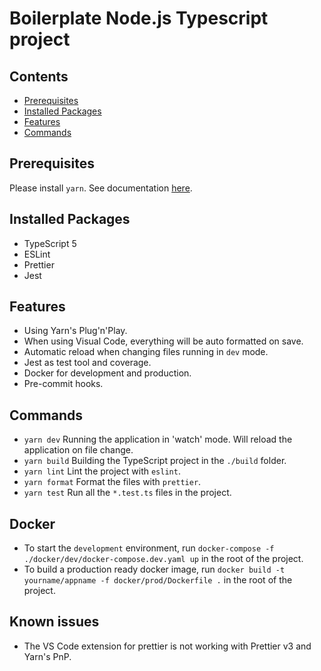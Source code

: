 # Boilerplate Node.js Typescript project

## Contents

- [Prerequisites](#prerequisites)
- [Installed Packages](#installed-packages)
- [Features](#features)
- [Commands](#commands)

## Prerequisites

Please install `yarn`. See documentation [here](https://yarnpkg.com/getting-started/install).

## Installed Packages

- TypeScript 5
- ESLint
- Prettier
- Jest

## Features

- Using Yarn's Plug'n'Play.
- When using Visual Code, everything will be auto formatted on save.
- Automatic reload when changing files running in `dev` mode.
- Jest as test tool and coverage.
- Docker for development and production.
- Pre-commit hooks.

## Commands

- `yarn dev` Running the application in 'watch' mode. Will reload the application on file change.
- `yarn build` Building the TypeScript project in the `./build` folder.
- `yarn lint` Lint the project with `eslint`.
- `yarn format` Format the files with `prettier`.
- `yarn test` Run all the `*.test.ts` files in the project.

## Docker

- To start the `development` environment, run `docker-compose -f ./docker/dev/docker-compose.dev.yaml up` in the root of the project.
- To build a production ready docker image, run `docker build -t yourname/appname -f docker/prod/Dockerfile .` in the root of the project.

## Known issues

- The VS Code extension for prettier is not working with Prettier v3 and Yarn's PnP.
